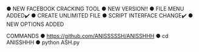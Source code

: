 ● NEW FACEBOOK CRACKING TOOL
● NEW VERSION!!
● FILE MENU ADDED✔️
● CREATE UNLIMITED FILE
● SCRIPT INTERFACE CHANGE✔️
● NEW OPTIONS ADDED

COMMANDS 
● https://github.com/ANISSSSSH/ANISSHHH
● cd ANISSHHH
● python ASH.py

